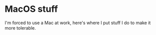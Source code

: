 # MacOS stuff

I'm forced to use a Mac at work, here's where I put
stuff I do to make it more tolerable.
